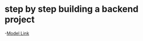 # step by step building a backend project

-[Model Link](https://app.eraser.io/workspace/YtPqZ1VogxGy1jzIDkzj)